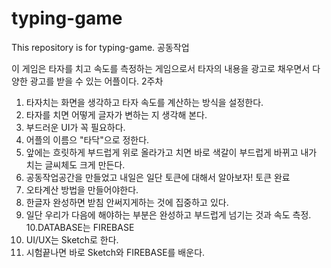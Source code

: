 # typing-game
This repository is for typing-game.
공동작업

이 게임은 타자를 치고 속도를 측정하는 게임으로서 타자의 내용을 광고로 채우면서 다양한 광고를 받을 수 있는 어플이다.
2주차
1. 타자치는 화면을 생각하고 타자 속도를 계산하는 방식을 설정한다.
2. 타자를 치면 어떻게 글자가 변하는 지 생각해 본다.
3. 부드러운 UI가 꼭 필요하다.
4. 어플의 이름으 "타닥"으로 정한다.
5. 앞에는 흐릿하게 부드럽게 위로 올라가고 치면 바로 색갈이 부드럽게 바뀌고 내가 치는 글씨체도 크게 만든다.
6. 공동작업공간을 만들었고 내일은 일단 토큰에 대해서 알아보자! 토큰 완료
7. 오타계산 방법을 만들어야한다.
8. 한글자 완성하면 받침 안써지게하는 것에 집중하고 있다.
9. 일단 우리가 다음에 해야하는 부분은 완성하고 부드럽게 넘기는 것과 속도 측정.
10.DATABASE는 FIREBASE
11. UI/UX는 Sketch로 한다.
12. 시험끝나면 바로 Sketch와 FIREBASE를 배운다.
